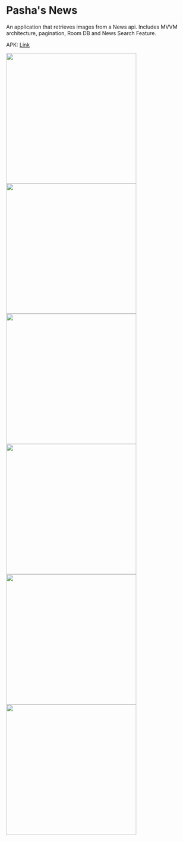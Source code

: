 # Pasha's News

An application that retrieves images from a News api. Includes MVVM architecture, pagination, Room DB and News Search Feature.

APK: [Link](https://drive.google.com/file/d/10znirknpsHmvK3n8NJAxHbFlX0S-8YBv/view?usp=sharing)

<img src="DocsImage/1.jpg" width="350">
<img src="DocsImage/2.jpg" width="350">
<img src="DocsImage/3.jpg" width="350">
<img src="DocsImage/4.jpg" width="350">
<img src="DocsImage/5.jpg" width="350">
<img src="DocsImage/6.jpg" width="350">
